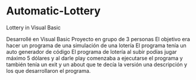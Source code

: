 # Automatic-Lottery
Lottery in Visual Basic

Desarrollé en Visual Basic
Proyecto en grupo de 3 personas
El objetivo era hacer un programa de una simulación de una lotería
El programa tenía un auto generador de código 
El programa de lotería al subir podías jugar máximo 5 dólares y al darle play comenzaba a ejecutarse el programa y 
también tenía un exit y un about que te decía la versión una descripción y los que desarrollaron el programa.

